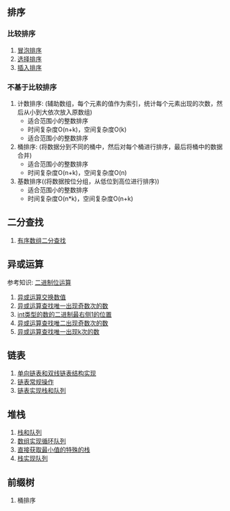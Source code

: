 ## 排序

### 比较排序

1. [冒泡排序](0001.%E5%86%92%E6%B3%A1%E6%8E%92%E5%BA%8F.md)
2. [选择排序](0002.%E9%80%89%E6%8B%A9%E6%8E%92%E5%BA%8F.md)
3. [插入排序](0003.%E6%8F%92%E5%85%A5%E6%8E%92%E5%BA%8F.md)

### 不基于比较排序

1. 计数排序: (辅助数组，每个元素的值作为索引，统计每个元素出现的次数，然后从小到大依次放入原数组)
    - 适合范围小的整数排序
    - 时间复杂度O(n+k)，空间复杂度O(k)
    - 适合范围小的整数排序
2. 桶排序: (将数据分到不同的桶中，然后对每个桶进行排序，最后将桶中的数据合并)
    - 适合范围小的整数排序
    - 时间复杂度O(n+k)，空间复杂度O(n)
3. 基数排序((将数据按位分组，从低位到高位进行排序))
    - 适合范围小的整数排序
    - 时间复杂度O(n*k)，空间复杂度O(n+k)

## 二分查找

1. [有序数组二分查找](0004.%E6%9C%89%E5%BA%8F%E6%95%B0%E7%BB%84%E4%BA%8C%E5%88%86%E6%9F%A5%E6%89%BE.md)

## 异或运算

>
参考知识: [二进制位运算](0.%E5%9F%BA%E7%A1%80%E7%9F%A5%E8%AF%86/02.%E4%BA%8C%E8%BF%9B%E5%88%B6%E4%BD%8D%E8%BF%90%E7%AE%97.md)

1. [异或运算交换数值](0005.%E5%BC%82%E6%88%96%E8%BF%90%E7%AE%97%E4%BA%A4%E6%8D%A2.md)
2. [异或运算查找唯一出现奇数次的数](0006.%E5%BC%82%E6%88%96%E8%BF%90%E7%AE%97%E6%9F%A5%E6%89%BE%E5%94%AF%E4%B8%80%E5%87%BA%E7%8E%B0%E5%A5%87%E6%95%B0%E6%AC%A1%E7%9A%84%E6%95%B0.md)
3. [int类型的数的二进制最右侧1的位置](0007.int%E7%B1%BB%E5%9E%8B%E7%9A%84%E6%95%B0%E7%9A%84%E4%BA%8C%E8%BF%9B%E5%88%B6%E6%9C%80%E5%8F%B3%E4%BE%A71%E7%9A%84%E4%BD%8D%E7%BD%AE.md)
4. [异或运算查找唯二出现奇数次的数](0008.%E5%BC%82%E6%88%96%E8%BF%90%E7%AE%97%E6%9F%A5%E6%89%BE%E5%94%AF%E4%BA%8C%E5%87%BA%E7%8E%B0%E5%A5%87%E6%95%B0%E6%AC%A1%E7%9A%84%E6%95%B0.md)
5. [异或运算查找唯一出现k次的数](0009.%E5%BC%82%E6%88%96%E8%BF%90%E7%AE%97%E6%9F%A5%E6%89%BE%E5%94%AF%E4%B8%80%E5%87%BA%E7%8E%B0k%E6%AC%A1%E7%9A%84%E6%95%B0.md)

## 链表

1. [单向链表和双线链表结构实现](0010.%E5%8D%95%E5%90%91%E9%93%BE%E8%A1%A8%E5%92%8C%E5%8F%8C%E7%BA%BF%E9%93%BE%E8%A1%A8%E7%BB%93%E6%9E%84%E5%AE%9E%E7%8E%B0.md)
2. [链表常规操作](0011.%E9%93%BE%E8%A1%A8%E5%B8%B8%E8%A7%84%E6%93%8D%E4%BD%9C.md)
3. [链表实现栈和队列](0012.%E9%93%BE%E8%A1%A8%E5%AE%9E%E7%8E%B0%E6%A0%88%E5%92%8C%E9%98%9F%E5%88%97.md)

## 堆栈

1. [栈和队列](0012.%E9%93%BE%E8%A1%A8%E5%AE%9E%E7%8E%B0%E6%A0%88%E5%92%8C%E9%98%9F%E5%88%97.md)
2. [数组实现循环队列](0013.%E6%95%B0%E7%BB%84%E5%AE%9E%E7%8E%B0%E5%BE%AA%E7%8E%AF%E9%98%9F%E5%88%97.md)
3. [直接获取最小值的特殊的栈](0014.%E7%89%B9%E6%AE%8A%E7%9A%84%E6%A0%88.md)
4. [栈实现队列](0015.%E6%A0%88%E5%AE%9E%E7%8E%B0%E9%98%9F%E5%88%97.md)

## 前缀树

1. 桶排序
